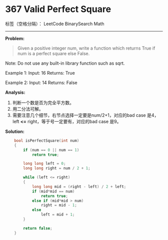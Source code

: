 ﻿# 367 Valid Perfect Square

标签（空格分隔）： LeetCode BinarySearch Math

---

**Problem:**
>   Given a positive integer num, write a function which returns True if num is a perfect square else False.
>
Note: Do not use any built-in library function such as sqrt.
>   
Example 1:
Input: 16
Returns: True
>
Example 2:
Input: 14
Returns: False

**Analysis:**

 1. 判断一个数是否为完全平方数。
 2. 用二分法可解。
 3. 需要注意几个细节，右节点选择一定要是num/2+1，对应的bad case 是4，left **<=** right，等于号一定要有，对应的bad case 是9。

**Solution:**
```cpp
	bool isPerfectSquare(int num)
	{
		if (num == 0 || num == 1)
			return true;

		long long left = 0;
		long long right = num / 2 + 1;

		while (left <= right)
		{
			long long mid = (right - left) / 2 + left;
			if (mid*mid == num)
				return true;
			else if (mid*mid > num)
				right = mid - 1;
			else
				left = mid + 1;
		}

		return false;
	}
```
 
